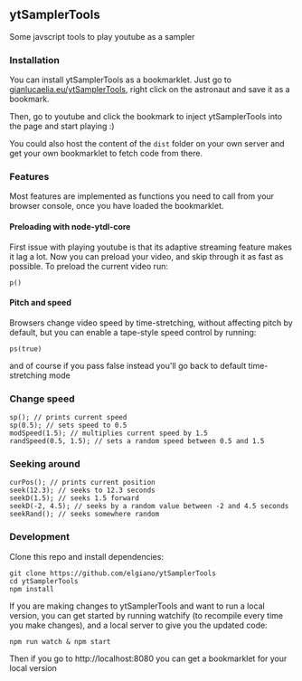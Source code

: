 ## ytSamplerTools
Some javscript tools to play youtube as a sampler

### Installation
You can install ytSamplerTools as a bookmarklet. Just go to [gianlucaelia.eu/ytSamplerTools](https://gianlucaelia.eu/ytSamplerTools), right click on the astronaut and save it as a bookmark.

Then, go to youtube and click the bookmark to inject ytSamplerTools into the page and start playing :)

You could also host the content of the `dist` folder on your own server and get your own bookmarklet to fetch code from there.

### Features
Most features are implemented as functions you need to call from your browser console, once you have loaded the bookmarklet.

#### Preloading with node-ytdl-core
First issue with playing youtube is that its adaptive streaming feature makes it lag a lot. Now you can preload your video, and skip through it as fast as possible.
To preload the current video run:
```
p()
```

#### Pitch and speed
Browsers change video speed by time-stretching, without affecting pitch by default, but you can enable a tape-style speed control by running:
```
ps(true)
```
and of course if you pass false instead you'll go back to default time-stretching mode

### Change speed
```
sp(); // prints current speed
sp(0.5); // sets speed to 0.5
modSpeed(1.5); // multiplies current speed by 1.5
randSpeed(0.5, 1.5); // sets a random speed between 0.5 and 1.5
```

### Seeking around
```
curPos(); // prints current position
seek(12.3); // seeks to 12.3 seconds
seekD(1.5); // seeks 1.5 forward
seekD(-2, 4.5); // seeks by a random value between -2 and 4.5 seconds
seekRand(); // seeks somewhere random
```

### Development
Clone this repo and install dependencies:
```
git clone https://github.com/elgiano/ytSamplerTools
cd ytSamplerTools
npm install
```
If you are making changes to ytSamplerTools and want to run a local version, you can get started by running watchify (to recompile every time you make changes), and a local server to give you the updated code:
```
npm run watch & npm start
```
Then if you go to http://localhost:8080 you can get a bookmarklet for your local version
